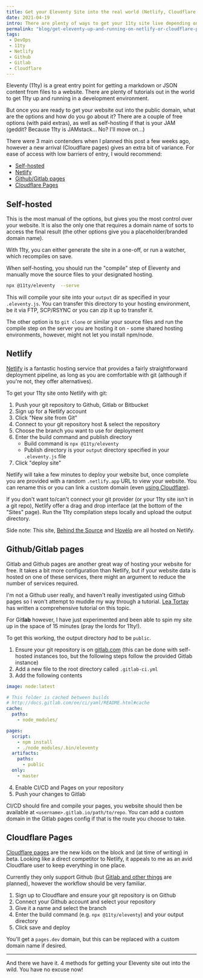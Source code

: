 ```yaml
---
title: Get your Eleventy Site into the real world (Netlify, Cloudflare pages or any host)
date: 2021-04-19
intro: There are plenty of ways to get your 11ty site live depending on preferences and skill set, this blog walks through a few of the popular ones
permalink: "blog/get-eleventy-up-and-running-on-netlify-or-cloudflare-pages/"
tags:
 - DevOps
 - 11ty
 - Netlify
 - Github
 - Gitlab
 - Cloudflare
---
```


Eleventy (11ty) is a great entry point for getting a markdown or JSON content from files to a website. There are plenty of tutorials out in the world to get 11ty up and running in a development environment.

But once you are ready to get your website out into the public domain, what are the options and how do you go about it? There are a couple of free options (with paid extras), as well as self-hosting if that is your JAM (geddit? Because 11ty is JAMstack... No? I'll move on...)

There were 3 main contenders when I planned this post a few weeks ago, however a new arrival (Cloudflare pages) gives an extra bit of variance. For ease of access with low barriers of entry, I would recommend:

- [Self-hosted](#self-hosted)
- [Netlify](#netlify)
- [Github/Gitlab pages](#githubgitlab-pages)
- [Cloudflare Pages](#cloudflare-pages)

<a name="self-hosted"></a>

## Self-hosted

This is the most manual of the options, but gives you the most control over your website. It is also the only one that requires a domain name of sorts to access the final result (the other options give you a placeholder/branded domain name).

With 11ty, you can either generate the site in a one-off, or run a watcher, which recompiles on save.

When self-hosting, you should run the "compile" step of Eleventy and manually move the source files to your designated hosting.

```bash
npx @11ty/eleventy  --serve
```

This will compile your site into your `output` dir as specified in your `.eleventy.js`. You can transfer this directory to your hosting environment, be it via FTP, SCP/RSYNC or you can zip it up to transfer it.

The other option is to `git clone` or similar your source files and run the compile step on the server you are hosting it on - some shared hosting environments, however, might not let you install npm/node.

<a name="netlify"></a>

## Netlify

[Netlify](https://www.netlify.com/) is a fantastic hosting service that provides a fairly straightforward deployment pipeline, as long as you are comfortable with git (although if you're not, they offer alternatives).

To get your 11ty site onto Netlify with git:

1. Push your git repository to Github, Gitlab or Bitbucket
1. Sign up for a Netlify account
1. Click "New site from Git"
1. Connect to your git repository host & select the repository
1. Choose the branch you want to use for deployment
1. Enter the build command and publish directory
	- Build command is `npx @11ty/eleventy`
	- Publish directory is your `output` directory specified in your `.eleventy.js` file
1. Click "deploy site"

Netlify will take a few minutes to deploy your website but, once complete you are provided with a random `.netlify.app` URL to view your website. You can rename this or you can link a custom domain (even [using Cloudflare](https://www.mikestreety.co.uk/blog/setting-up-a-custom-domain-with-netlify-with-cloudflare-ssl)).

If you don't want to/can't connect your git provider (or your 11ty site isn't in a git repo), Netlify offer a drag and drop interface (at the bottom of the "Sites" page). Run the 11ty compilation steps locally and upload the output directory.

Side note: This site, [Behind the Source](https://www.behindthesource.co.uk/) and [Hovélo](https://hovelo.co.uk/) are all hosted on Netlify.

<a name="githubgitlab-pages"></a>

## Github/Gitlab pages

Gitlab and Github pages are another great way of hosting your website for free. It takes a bit more configuration than Netlify, but if your website data is hosted on one of these services, there might an argument to reduce the number of services required.

I'm not a Github user really, and haven't really investigated using Github pages so I won't attempt to muddle my way through a tutorial. [Lea Tortay](https://www.linkedin.com/pulse/eleventy-github-pages-lea-tortay/) has written a comprehensive tutorial on this topic.

For Git**lab** however, I have just experimented and been able to spin my site up in the space of 15 minutes (pray the lords for 11ty!).

<div class="warning">To get this working, the output directory <em>had</em> to be <code>public</code>.</div>

1. Ensure your git repository is on [gitlab.com](https://gitlab.com/) (this can be done with self-hosted instances too, but the following steps follow the provided Gitlab instance)
1. Add a new file to the root directory called `.gitlab-ci.yml`
1. Add the following contents
```yaml
image: node:latest

# This folder is cached between builds
# http://docs.gitlab.com/ee/ci/yaml/README.html#cache
cache:
  paths:
    - node_modules/

pages:
  script:
    - npm install
    - ./node_modules/.bin/eleventy
  artifacts:
    paths:
      - public
  only:
    - master
```
4. Enable CI/CD and Pages on your repository
5. Push your changes to Gitlab

CI/CD should fire and compile your pages, you website should then be available at `<username>.gitlab.io/path/to/repo`. You can add a custom domain in the Gitlab pages config if that is the route you choose to take.

<a name="cloudflare-pages"></a>

## Cloudflare Pages

[Cloudflare pages](https://pages.cloudflare.com/) are the new kids on the block and (at time of writing) in beta. Looking like a direct competitor to Netlify, it appeals to me as an avid Cloudflare user to keep everything in one place.

Currently they only support Github (but [Gitlab and other things](https://developers.cloudflare.com/pages/platform/known-issues) are planned), however the workflow should be very familiar.

1. Sign up to Cloudflare and ensure your git repository is on Github
1. Connect your Github account and select your repository
1. Give it a name and select the branch
1. Enter the build command (e.g. `npx @11ty/eleventy`) and your output directory
1. Click save and deploy

You'll get a `pages.dev` domain, but this can be replaced with a custom domain name if desired.

- - -

And there we have it. 4 methods for getting your Eleventy site out into the wild. You have no excuse now!
